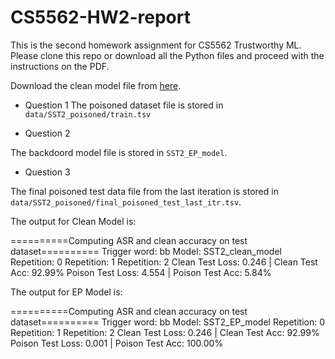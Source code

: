 # CS5562-HW2-report

This is the second homework assignment for CS5562 Trustworthy ML. Please clone this repo or download all the Python files and proceed with the instructions on the PDF.

Download the clean model file from [here](https://drive.google.com/file/d/1e4xLwkxq2VLMmfY8kCRBvgjw8o0hYF9y/view?usp=drive_link).

- Question 1
The poisoned dataset file is stored in `data/SST2_poisoned/train.tsv`

- Question 2

The backdoord model file is stored in `SST2_EP_model`.

- Question 3

The final poisoned test data file from the last iteration is stored in `data/SST2_poisoned/final_poisoned_test_last_itr.tsv`.

The output for Clean Model is:

==========Computing ASR and clean accuracy on test dataset==========
Trigger word: bb
Model: SST2_clean_model
Repetition:  0
Repetition:  1
Repetition:  2
        Clean Test Loss: 0.246 | Clean Test Acc: 92.99%
        Poison Test Loss: 4.554 | Poison Test Acc: 5.84%

The output for EP Model is:

==========Computing ASR and clean accuracy on test dataset==========
Trigger word: bb
Model: SST2_EP_model
Repetition:  0
Repetition:  1
Repetition:  2
        Clean Test Loss: 0.246 | Clean Test Acc: 92.99%
        Poison Test Loss: 0.001 | Poison Test Acc: 100.00%
